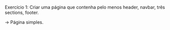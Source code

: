 Exercício 1: Criar uma página que contenha pelo menos header,
navbar, três sections, footer.

-> Página simples.
